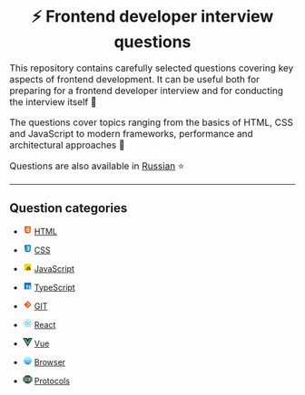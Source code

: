 <div align="center">
  <h1>⚡ Frontend developer interview questions</h1>
</div>

<p style="font-size: 16px">
This repository contains carefully selected questions covering key aspects of frontend development. It can be useful both for preparing for a frontend developer interview and for conducting the interview itself 🎯
</p>

<p style="font-size: 16px">
The questions cover topics ranging from the basics of HTML, CSS and JavaScript to modern frameworks, performance and architectural approaches 🚀
</p>

<p style="font-size: 16px">
Questions are also available in <a href="./src/questions/ru-RU/README.md">Russian</a> ⭐
</p>

---

## Question categories

- ![HTML](./src/assets/icons/icons-for-main-readme/html.png) [HTML](src/questions/en-EN/html.md)

- ![CSS](./src/assets/icons/icons-for-main-readme/css.png) [CSS](src/questions/en-EN/css.md)

- ![JavaScript](./src/assets/icons/icons-for-main-readme/js.png) [JavaScript](src/questions/en-EN/js.md)

- ![TypeScript](./src/assets/icons/icons-for-main-readme/ts.png) [TypeScript](src/questions/en-EN/ts.md)

- ![GIT](./src/assets/icons/icons-for-main-readme/git.png) [GIT](src/questions/en-EN/git.md)

- ![React](./src/assets/icons/icons-for-main-readme/react.png) [React](src/questions/en-EN/react.md)

- ![Vue](./src/assets/icons/icons-for-main-readme/vue.png) [Vue](src/questions/en-EN/vue.md)

- ![Browser](./src/assets/icons/icons-for-main-readme/browser.png) [Browser](src/questions/en-EN/browser.md)

- ![Protocols](./src/assets/icons/icons-for-main-readme/protocol.png) [Protocols](src/questions/en-EN/protocols.md)
